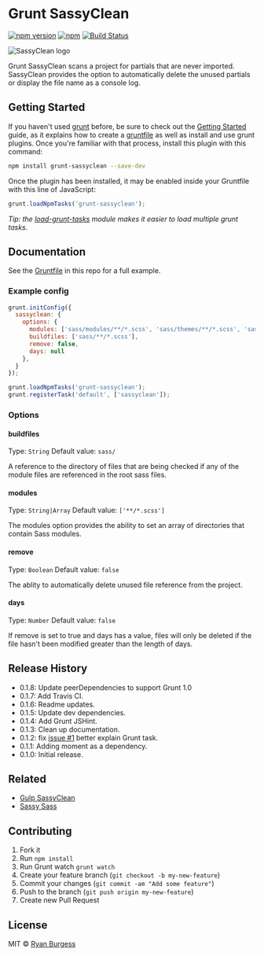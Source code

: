 Grunt SassyClean
================

[![npm version](https://badge.fury.io/js/grunt-sassyclean.svg)](http://badge.fury.io/js/grunt-sassyclean) [![npm](https://img.shields.io/npm/dm/grunt-sassyclean.svg)](https://github.com/ryanburgess/grunt-sassyclean) [![Build Status](https://travis-ci.org/ryanburgess/grunt-sassyclean.svg?branch=master)](https://travis-ci.org/ryanburgess/grunt-sassyclean)

![SassyClean logo](https://raw.github.com/ryanburgess/grunt-sassyclean/master/sassyclean.png)

Grunt SassyClean scans a project for partials that are never imported. SassyClean provides the option to automatically delete the unused partials or display the file name as a console log.

## Getting Started

If you haven't used [grunt][] before, be sure to check out the [Getting Started][] guide, as it explains how to create a [gruntfile][Getting Started] as well as install and use grunt plugins. Once you're familiar with that process, install this plugin with this command:

```sh
npm install grunt-sassyclean --save-dev
```

Once the plugin has been installed, it may be enabled inside your Gruntfile with this line of JavaScript:

```js
grunt.loadNpmTasks('grunt-sassyclean');
```

*Tip: the [load-grunt-tasks](https://github.com/sindresorhus/load-grunt-tasks) module makes it easier to load multiple grunt tasks.*

[grunt]: http://gruntjs.com
[Getting Started]: https://github.com/gruntjs/grunt/wiki/Getting-started


## Documentation

See the [Gruntfile](Gruntfile.js) in this repo for a full example.


### Example config

```js
grunt.initConfig({
  sassyclean: {
    options: {
      modules: ['sass/modules/**/*.scss', 'sass/themes/**/*.scss', 'sass/layout/**/*.scss', 'sass/base/**/*.scss'],
      buildfiles: ['sass/**/*.scss'],
      remove: false,
      days: null
    },
  }
});

grunt.loadNpmTasks('grunt-sassyclean');
grunt.registerTask('default', ['sassyclean']);
```

### Options

#### buildfiles
Type: `String`
Default value: `sass/`

A reference to the directory of files that are being checked if any of the module files are referenced in the root sass files.

#### modules
Type: `String|Array`
Default value: `['**/*.scss']`

The modules option provides the ability to set an array of directories that contain Sass modules.

#### remove
Type: `Boolean`
Default value: `false`

The ablity to automatically delete unused file reference from the project.

#### days
Type: `Number`
Default value: `false`

If remove is set to true and days has a value, files will only be deleted if the file hasn't been modified greater than the length of days.

## Release History
* 0.1.8: Update peerDependencies to support Grunt 1.0
* 0.1.7: Add Travis CI.
* 0.1.6: Readme updates.
* 0.1.5: Update dev dependencies.
* 0.1.4: Add Grunt JSHint.
* 0.1.3: Clean up documentation.
* 0.1.2: fix [issue #1](https://github.com/ryanburgess/grunt-sassyclean/issues/1) better explain Grunt task.
* 0.1.1: Adding moment as a dependency.
* 0.1.0: Initial release.

## Related
* [Gulp SassyClean](https://github.com/ryanburgess/gulp-sassyclean)
* [Sassy Sass](https://github.com/ryanburgess/sassysass)

## Contributing
1. Fork it
2. Run `npm install`
3. Run Grunt watch `grunt watch`
4. Create your feature branch (`git checkout -b my-new-feature`)
5. Commit your changes (`git commit -am "Add some feature"`)
6. Push to the branch (`git push origin my-new-feature`)
7. Create new Pull Request

## License
MIT © [Ryan Burgess](http://github.com/ryanburgess)
